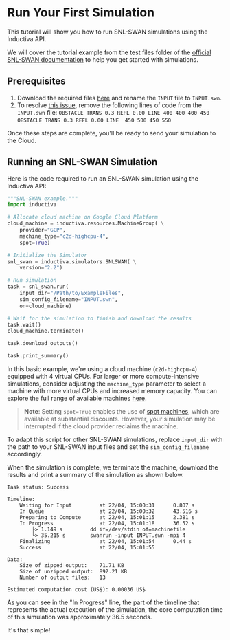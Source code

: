 # Run Your First Simulation
This tutorial will show you how to run SNL-SWAN simulations using the Inductiva API. 

We will cover the tutorial example from the test files folder of the [official SNL-SWAN documentation](https://sandialabs.github.io/SNL-SWAN/tutorial.html) to help you get started with simulations.

## Prerequisites
1. Download the required files [here](https://sandialabs.github.io/SNL-SWAN/_downloads/ExampleFiles.zip) and rename the `INPUT` file to `INPUT.swn`. 
2. To resolve [this issue](https://github.com/sandialabs/SNL-SWAN/issues/8), remove the following lines of code from the `INPUT.swn` file:
`OBSTACLE TRANS 0.3 REFL 0.00 LINE 400 400 400 450`
`OBSTACLE TRANS 0.3 REFL 0.00 LINE  450 500 450 550`

Once these steps are complete, you'll be ready to send your simulation to the Cloud.

## Running an SNL-SWAN Simulation
Here is the code required to run an SNL-SWAN simulation using the Inductiva API:

```python
"""SNL-SWAN example."""
import inductiva

# Allocate cloud machine on Google Cloud Platform
cloud_machine = inductiva.resources.MachineGroup( \
    provider="GCP",
    machine_type="c2d-highcpu-4",
	spot=True)

# Initialize the Simulator
snl_swan = inductiva.simulators.SNLSWAN( \
    version="2.2")

# Run simulation
task = snl_swan.run(
    input_dir="/Path/to/ExampleFiles",
    sim_config_filename="INPUT.swn",
    on=cloud_machine)

# Wait for the simulation to finish and download the results
task.wait()
cloud_machine.terminate()

task.download_outputs()

task.print_summary()
```

In this basic example, we're using a cloud machine (`c2d-highcpu-4`) equipped with 4 virtual CPUs. 
For larger or more compute-intensive simulations, consider adjusting the `machine_type` parameter to select 
a machine with more virtual CPUs and increased memory capacity. You can explore the full range of available machines [here](https://console.inductiva.ai/machine-groups/instance-types).

> **Note**: Setting `spot=True` enables the use of [spot machines](../how-it-works/machines/spot-machines.md), which are available at substantial discounts. 
> However, your simulation may be interrupted if the cloud provider reclaims the machine.

To adapt this script for other SNL-SWAN simulations, replace `input_dir` with the
path to your SNL-SWAN input files and set the `sim_config_filename` accordingly.

When the simulation is complete, we terminate the machine, download the results and print a summary of the simulation as shown below.

```
Task status: Success

Timeline:
	Waiting for Input         at 22/04, 15:00:31      0.807 s
	In Queue                  at 22/04, 15:00:32      43.516 s
	Preparing to Compute      at 22/04, 15:01:15      2.381 s
	In Progress               at 22/04, 15:01:18      36.52 s
		├> 1.149 s         dd if=/dev/stdin of=machinefile
		└> 35.215 s        swanrun -input INPUT.swn -mpi 4
	Finalizing                at 22/04, 15:01:54      0.44 s
	Success                   at 22/04, 15:01:55      

Data:
	Size of zipped output:    71.71 KB
	Size of unzipped output:  892.21 KB
	Number of output files:   13

Estimated computation cost (US$): 0.00036 US$
```

As you can see in the "In Progress" line, the part of the timeline that represents the actual execution of the simulation, 
the core computation time of this simulation was approximately 36.5 seconds.

It's that simple!
